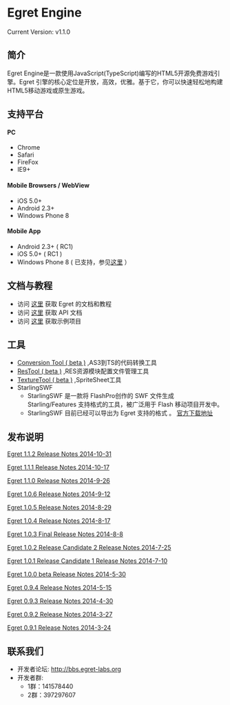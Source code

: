 Egret Engine
================================================
Current Version: v1.1.0



简介
-------------------

Egret Engine是一款使用JavaScript(TypeScript)编写的HTML5开源免费游戏引擎。Egret 引擎的核心定位是开放，高效，优雅。基于它，你可以快速轻松地构建HTML5移动游戏或原生游戏。


支持平台
--------------------
#### PC
* Chrome
* Safari
* FireFox
* IE9+

#### Mobile Browsers / WebView
* iOS 5.0+
* Android 2.3+
* Windows Phone 8

#### Mobile App
* Android 2.3+ ( RC1)
* iOS 5.0+ ( RC1 )
* Windows Phone 8 ( 已支持，参见[这里](http://docs.egret-labs.org/post/tools/native/winphone.html) ）


文档与教程
-------------------------
* 访问 [这里](https://github.com/egret-team/egret/wiki) 获取 Egret 的文档和教程
* 访问 [这里](http://docs.egret-labs.org/apis/) 获取 API 文档
* 访问 [这里](https://github.com/egret-team/egret-examples) 获取示例项目

工具
-------------------------
* [Conversion Tool ( beta )](http://download.egret-labs.org/?id=As2TsTool) ,AS3到TS的代码转换工具
* [ResTool ( beta )](http://download.egret-labs.org/?id=ResTool) ,RES资源模块配置文件管理工具
* [TextureTool ( beta )](http://download.egret-labs.org/?id=TextureTool) ,SpriteSheet工具
* StarlingSWF
    * StarlingSWF 是一款将 FlashPro创作的 SWF 文件生成 Starling/Features 支持格式的工具，被广泛用于 Flash 移动项目开发中。
    * StarlingSWF 目前已经可以导出为 Egret 支持的格式 。 [官方下载地址](http://www.zmliu.com/?p=271)



发布说明
--------------------

[Egret 1.1.2 Release Notes 2014-10-31](/docs/1.1.2_ReleaseNotes.md)

[Egret 1.1.1 Release Notes 2014-10-17](/docs/1.1.1_ReleaseNotes.md)

[Egret 1.1.0 Release Notes 2014-9-26](/docs/1.1.0_ReleaseNotes.md)

[Egret 1.0.6 Release Notes 2014-9-12](/docs/1.0.6_ReleaseNotes.md)

[Egret 1.0.5 Release Notes 2014-8-29](/docs/1.0.5_ReleaseNotes.md)

[Egret 1.0.4 Release Notes 2014-8-17](/docs/1.0.4_ReleaseNotes.md)

[Egret 1.0.3 Final Release Notes 2014-8-8](/docs/1.0_Final_ReleaseNotes.md)

[Egret 1.0.2 Release Candidate 2 Release Notes 2014-7-25](/docs/ReleaseCandidate_2_ReleaseNotes.md)

[Egret 1.0.1 Release Candidate 1 Release Notes 2014-7-10](/docs/ReleaseCandidate_ReleaseNotes.md)

[Egret 1.0.0 beta Release Notes 2014-5-30](/docs/PublicBeta_ReleaseNotes.md)

[Egret 0.9.4 Release Notes 2014-5-15](/docs/Prerelease_ReleaseNotes.md)

[Egret 0.9.3  Release Notes 2014-4-30](/docs/Prerelease_ReleaseNotes.md)

[Egret 0.9.2  Release Notes 2014-3-27](/docs/Prerelease_ReleaseNotes.md)

[Egret 0.9.1  Release Notes 2014-3-24](/docs/Prerelease_ReleaseNotes.md)

联系我们
-------------------
* 开发者论坛: http://bbs.egret-labs.org
* 开发者群:
  * 1群：141578440
  * 2群：397297607
